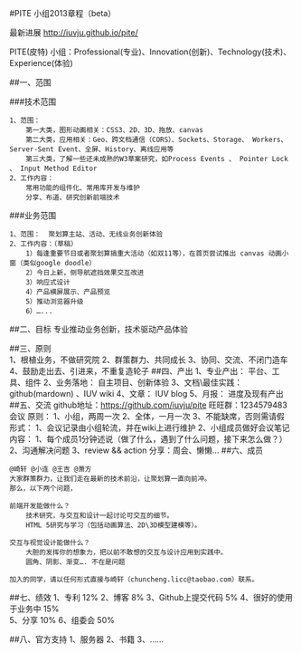 #PITE 小组2013章程（beta）

最新进展 http://iuvju.github.io/pite/


PITE(皮特) 小组：Professional(专业)、Innovation(创新)、Technology(技术)、Experience(体验)

##一、范围

###技术范围

	1、范围：
		第一大类，图形动画相关：CSS3、2D、3D、拖放、canvas
		第二大类，应用相关：Geo、跨文档通信（CORS）、Sockets、Storage、 Workers、Server-Sent Event、全屏、History、离线应用等
		第三大类，了解一些还未成熟的W3草案研究，如Process Events 、 Pointer Lock 、 Input Method Editor
	2、工作内容：
		常用功能的组件化、常用库开发与维护
		分享、布道、研究创新前端技术

###业务范围

	1、范围：  聚划算主站、活动、无线业务创新体验
	2、工作内容：（草稿）
		1）每逢重要节日或者聚划算搞重大活动（如双11等），在首页尝试推出 canvas 动画小窗（类似google doodle）
		2）今日上新，侧导航遮挡效果交互改进
		3）响应式设计
		4）产品横屏展示、产品预览
		5）推动浏览器升级
		6）…...

##二、目标
	专业推动业务创新，技术驱动产品体验

##三、原则  
	1、根植业务，不做研究院
	2、群策群力、共同成长
	3、协同、交流、不闭门造车
	4、鼓励走出去、引进来，不重复造轮子
##四、产出
	1、专业产出：              平台、工具、组件
	2、业务落地：              自主项目、创新体验
	3、文档\最佳实践：      github(mardown) 、IUV wiki
	4、文章：                      IUV blog
	5、月报：                      进度及现有产出
##五、交流
	github地址：https://github.com/iuvju/pite
	旺旺群：1234579483
	会议
		原则：
			1、小组，两周一次
			2、全体，一月一次
			3、不能缺席，否则需请假
		形式：
			1、会议记录由小组轮流，并在wiki上进行维护
			2、小组成员做好会议笔记	
		内容：
			1、每个成员1分钟述说（做了什么，遇到了什么问题，接下来怎么做？）
			2、沟通解决问题
			3、review && action
	分享：周会、懒懒…
##六、成员 

```
@崎轩 @小连 @王吉 @萧方
大家群策群力，让我们走在最新的技术前沿，让聚划算一直向前冲。
那么，以下两个问题，

前端开发能做什么？
	技术研究，与交互和设计一起讨论可交互的细节。
	HTML 5研究与学习（包括动画算法、2D\3D模型建模等）。

交互与视觉设计能做什么？
	大胆的发挥你的想象力，把以前不敢想的交互与设计应用到实践中。
	圆角、阴影、渐变…. 不在是问题

加入的同学，请以任何形式直接与崎轩（chuncheng.licc@taobao.com）联系。
```
##七、绩效
	1、专利                                            12%
	2、博客                                            8%
 	3、Github上提交代码                      5%
	4、很好的使用于业务中                  15%                   
	5、分享                                            10%
	6、组委会   50%

##八、官方支持
	1、服务器
	2、书籍
	3、……








